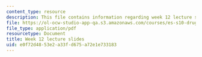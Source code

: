 ```yaml
---
content_type: resource
description: This file contains information regarding week 12 lecture slides.
file: https://ol-ocw-studio-app-qa.s3.amazonaws.com/courses/es-s10-drugs-and-the-brain-spring-2013/e0f72d4853e2a33fd675a72e1e733183_MITES_S10S13_Week12.pdf
file_type: application/pdf
resourcetype: Document
title: Week 12 lecture slides
uid: e0f72d48-53e2-a33f-d675-a72e1e733183
---
```


